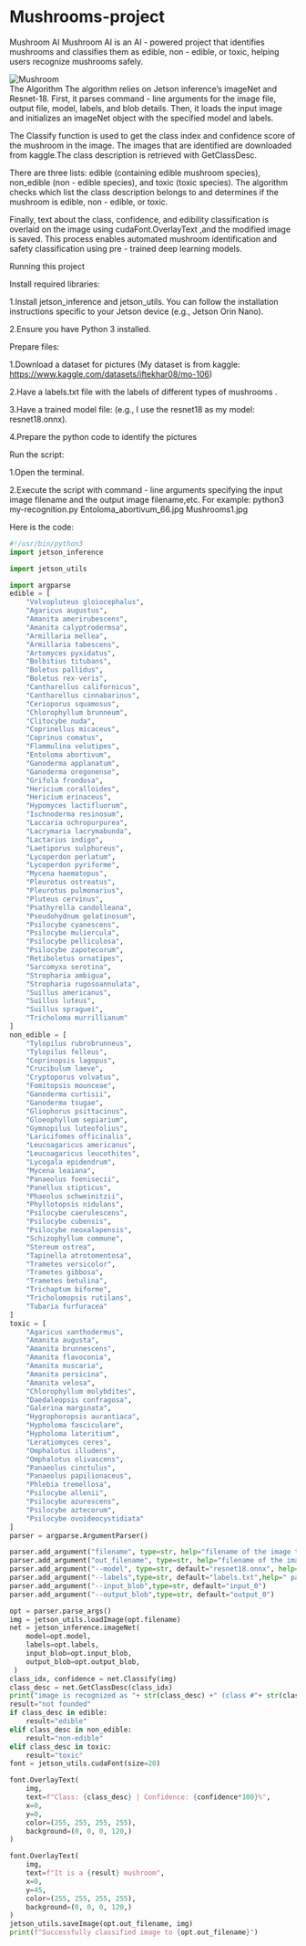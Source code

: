 # Mushrooms-project
Mushroom AI
 Mushroom AI is an AI - powered project that identifies mushrooms and classifies them as edible, non - edible, or toxic, helping users recognize mushrooms safely.

![Mushroom]( https://i.imgur.com/lhdedAy.jpeg "Mushroom")<br>
The Algorithm
The algorithm relies on Jetson inference’s imageNet and Resnet-18. First, it parses command - line arguments for the image file, output file, model, labels, and blob details. Then, it loads the input image and initializes an imageNet object with the specified model and labels.

The Classify function is used to get the class index and confidence score of the mushroom in the image. The images that are identified are downloaded from kaggle.The class description is retrieved with GetClassDesc.

There are three lists: edible (containing edible mushroom species), non_edible (non - edible species), and toxic (toxic species). The algorithm checks which list the class description belongs to and determines if the mushroom is edible, non - edible, or toxic.

Finally, text about the class, confidence, and edibility classification is overlaid on the image using cudaFont.OverlayText ,and the modified image is saved. This process enables automated mushroom identification and safety classification using pre - trained deep learning models.

Running this project

Install required libraries:

1.Install jetson_inference and jetson_utils. You can follow the installation instructions specific to your Jetson device (e.g., Jetson Orin Nano).

2.Ensure you have Python 3 installed.

Prepare files:

1.Download a dataset for pictures     (My dataset is from kaggle:   https://www.kaggle.com/datasets/iftekhar08/mo-106)

2.Have a labels.txt file with the labels of different types of mushrooms . 

3.Have a trained model file:							 (e.g., I use the resnet18 as my model: resnet18.onnx).

4.Prepare the python code to identify the pictures

Run the script:

1.Open the terminal.

2.Execute the script with command - line arguments specifying the input image filename and the output image filename,etc. For example: python3 my-recognition.py Entoloma_abortivum_66.jpg Mushrooms1.jpg

Here is the code:

```python
#!/usr/bin/python3
import jetson_inference

import jetson_utils

import argparse
edible = [
    "Volvopluteus gloiocephalus",
    "Agaricus augustus",
    "Amanita amerirubescens",
    "Amanita calyptrodermsa",
    "Armillaria mellea",
    "Armillaria tabescens",
    "Artomyces pyxidatus",
    "Bolbitius titubans",
    "Boletus pallidus",
    "Boletus rex-veris",
    "Cantharellus californicus",
    "Cantharellus cinnabarinus",
    "Cerioporus squamosus",
    "Chlorophyllum brunneum",
    "Clitocybe nuda",
    "Coprinellus micaceus",
    "Coprinus comatus",
    "Flammulina velutipes",
    "Entoloma abortivum",
    "Ganoderma applanatum",
    "Ganoderma oregonense",
    "Grifola frondosa",
    "Hericium coralloides",
    "Hericium erinaceus",
    "Hypomyces lactifluorum",
    "Ischnoderma resinosum",
    "Laccaria ochropurpurea",
    "Lacrymaria lacrymabunda",
    "Lactarius indigo",
    "Laetiporus sulphureus",
    "Lycoperdon perlatum",
    "Lycoperdon pyriforme",
    "Mycena haematopus",
    "Pleurotus ostreatus",
    "Pleurotus pulmonarius",
    "Pluteus cervinus",
    "Psathyrella candolleana",
    "Pseudohydnum gelatinosum",
    "Psilocybe cyanescens",
    "Psilocybe muliercula",
    "Psilocybe pelliculosa",
    "Psilocybe zapotecorum",
    "Retiboletus ornatipes",
    "Sarcomyxa serotina",
    "Stropharia ambigua",
    "Stropharia rugosoannulata",
    "Suillus americanus",
    "Suillus luteus",
    "Suillus spraguei",
    "Tricholoma murrillianum"
]
non_edible = [
    "Tylopilus rubrobrunneus",
    "Tylopilus felleus",
    "Coprinopsis lagopus",
    "Crucibulum laeve",
    "Cryptoporus volvatus",
    "Fomitopsis mounceae",
    "Ganoderma curtisii",
    "Ganoderma tsugae",
    "Gliophorus psittacinus",
    "Gloeophyllum sepiarium",
    "Gymnopilus luteofolius",
    "Laricifomes officinalis",
    "Leucoagaricus americanus",
    "Leucoagaricus leucothites",
    "Lycogala epidendrum",
    "Mycena leaiana",
    "Panaeolus foenisecii",
    "Panellus stipticus",
    "Phaeolus schweinitzii",
    "Phyllotopsis nidulans",
    "Psilocybe caerulescens",
    "Psilocybe cubensis",
    "Psilocybe neoxalapensis",
    "Schizophyllum commune",
    "Stereum ostrea",
    "Tapinella atrotomentosa",
    "Trametes versicolor",
    "Trametes gibbosa",
    "Trametes betulina",
    "Trichaptum biforme",
    "Tricholomopsis rutilans",
    "Tubaria furfuracea"
]
toxic = [
    "Agaricus xanthodermus",
    "Amanita augusta",
    "Amanita brunnescens",
    "Amanita flavoconia",
    "Amanita muscaria",
    "Amanita persicina",
    "Amanita velosa",
    "Chlorophyllum molybdites",
    "Daedaleopsis confragosa",
    "Galerina marginata",
    "Hygrophoropsis aurantiaca",
    "Hypholoma fasciculare",
    "Hypholoma lateritium",
    "Leratiomyces ceres",
    "Omphalotus illudens",
    "Omphalotus olivascens",
    "Panaeolus cinctulus",
    "Panaeolus papilionaceus",
    "Phlebia tremellosa",
    "Psilocybe allenii",
    "Psilocybe azurescens",
    "Psilocybe aztecorum",
    "Psilocybe ovoideocystidiata"
]
parser = argparse.ArgumentParser()

parser.add_argument("filename", type=str, help="filename of the image to process")
parser.add_argument("out_filename", type=str, help="filename of the image to output")
parser.add_argument("--model", type=str, default="resnet18.onnx", help="path to self-trained ONNX model to load")
parser.add_argument("--labels",type=str, default="labels.txt",help=" path to labels.txt file")
parser.add_argument("--input_blob",type=str, default="input_0")
parser.add_argument("--output_blob",type=str, default="output_0")

opt = parser.parse_args()
img = jetson_utils.loadImage(opt.filename)
net = jetson_inference.imageNet(
    model=opt.model,
    labels=opt.labels,
    input_blob=opt.input_blob,
    output_blob=opt.output_blob,
 )
class_idx, confidence = net.Classify(img)
class_desc = net.GetClassDesc(class_idx)
print("image is recognized as "+ str(class_desc) +" (class #"+ str(class_idx) +") with " + str(confidence*100)+"% confidence")
result="not founded"
if class_desc in edible:
    result="edible"
elif class_desc in non_edible:
    result="non-edible"
elif class_desc in toxic:
    result="toxic"
font = jetson_utils.cudaFont(size=20)

font.OverlayText(
    img,
    text=f"Class: {class_desc} | Confidence: {confidence*100}%",
    x=0,
    y=0,
    color=(255, 255, 255, 255),
    background=(0, 0, 0, 120,)
)

font.OverlayText(
    img,
    text=f"It is a {result} mushroom",
    x=0,
    y=45,
    color=(255, 255, 255, 255),
    background=(0, 0, 0, 120,)
)
jetson_utils.saveImage(opt.out_filename, img)
print(f"Successfully classified image to {opt.out_filename}")
 
 ```

